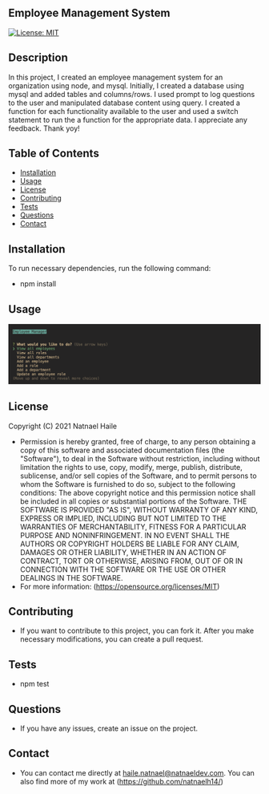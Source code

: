 
## Employee Management System
[![License: MIT](https://img.shields.io/badge/License-MIT-yellow.svg)](https://opensource.org/licenses/MIT)
## Description
In this project, I created an employee management system for an organization using node, and mysql. Initially, I created a database using mysql and added tables and columns/rows. I used prompt to log questions to the user and manipulated database content using query. I created a function for each functionality available to the user and used a switch statement to run the a function for the appropriate data. I appreciate any feedback. Thank yoy!
## Table of Contents
* [Installation](#Installation)
* [Usage](#Usage)
* [License](#License)
* [Contributing](#Contribution)
* [Tests](#Tests)
* [Questions](#Questions)
* [Contact](#Contact)
## Installation

To run necessary dependencies, run the following command:

* npm install
## Usage
![alt text](/screenshot.png)
## License
Copyright (C) 2021 Natnael Haile

* Permission is hereby granted, free of charge, to any person obtaining a copy of this software and associated documentation files (the "Software"), to deal in the Software without restriction, including without limitation the rights to use, copy, modify, merge, publish, distribute, sublicense, and/or sell copies of the Software, and to permit persons to whom the Software is furnished to do so, subject to the following conditions:
      The above copyright notice and this permission notice shall be included in all copies or substantial portions of the Software.
      THE SOFTWARE IS PROVIDED "AS IS", WITHOUT WARRANTY OF ANY KIND, EXPRESS OR IMPLIED, INCLUDING BUT NOT LIMITED TO THE WARRANTIES OF MERCHANTABILITY, FITNESS FOR A PARTICULAR PURPOSE AND NONINFRINGEMENT. IN NO EVENT SHALL THE AUTHORS OR COPYRIGHT HOLDERS BE LIABLE FOR ANY CLAIM, DAMAGES OR OTHER LIABILITY, WHETHER IN AN ACTION OF CONTRACT, TORT OR OTHERWISE, ARISING FROM, OUT OF OR IN CONNECTION WITH THE SOFTWARE OR THE USE OR OTHER DEALINGS IN THE SOFTWARE.
* For more information: (https://opensource.org/licenses/MIT)
## Contributing
* If you want to contribute to this project, you can fork it. After you make necessary modifications, you can create a pull request.
## Tests
* npm test
## Questions
* If you have any issues, create an issue on the project.
## Contact
* You can contact me directly at haile.natnael@natnaeldev.com. You can also find more of my work at (https://github.com/natnaelh14/)